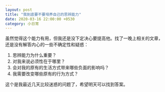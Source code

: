 ```yaml
---
layout: post
title: "我到底要不要培养自己的思辨能力"
date: 2020-03-16 22:00:00 +0530
category: 小日常
---
```


虽然觉得这个能力有用，但我还是没下定决心要提高他。找了一晚上相关的文章，还是没有解答内心的一些不确定性和疑惑：

1. 思辨能力为什么重要？
2. 对我来说必须性在于哪里？
3. 会对我的原有的生活方式带来哪些负面的影响吗？
4. 我需要改变哪些原有的行为方式？

这个是我最近几天比较迷惑的问题了，希望明天可以找到答案。